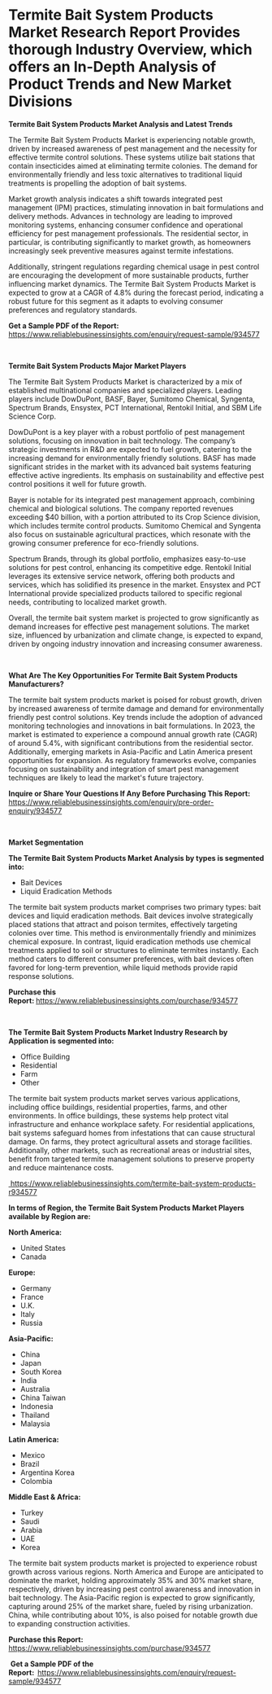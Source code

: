 <p><h1>Termite Bait System Products Market Research Report Provides thorough Industry Overview, which offers an In-Depth Analysis of Product Trends and New Market Divisions</h1></p><p><strong>Termite Bait System Products Market Analysis and Latest Trends</strong></p>
<p><p>The Termite Bait System Products Market is experiencing notable growth, driven by increased awareness of pest management and the necessity for effective termite control solutions. These systems utilize bait stations that contain insecticides aimed at eliminating termite colonies. The demand for environmentally friendly and less toxic alternatives to traditional liquid treatments is propelling the adoption of bait systems.</p><p>Market growth analysis indicates a shift towards integrated pest management (IPM) practices, stimulating innovation in bait formulations and delivery methods. Advances in technology are leading to improved monitoring systems, enhancing consumer confidence and operational efficiency for pest management professionals. The residential sector, in particular, is contributing significantly to market growth, as homeowners increasingly seek preventive measures against termite infestations.</p><p>Additionally, stringent regulations regarding chemical usage in pest control are encouraging the development of more sustainable products, further influencing market dynamics. The Termite Bait System Products Market is expected to grow at a CAGR of 4.8% during the forecast period, indicating a robust future for this segment as it adapts to evolving consumer preferences and regulatory standards.</p></p>
<p><strong>Get a Sample PDF of the Report:&nbsp;</strong> <a href="https://www.reliablebusinessinsights.com/enquiry/request-sample/934577?utm_campaign=2315&utm_medium=2&utm_source=Github&utm_content=ia&utm_term=18042025&utm_id=termite-bait-system-products">https://www.reliablebusinessinsights.com/enquiry/request-sample/934577</a></p>
<p>&nbsp;</p>
<p><strong>Termite Bait System Products Major Market Players</strong></p>
<p><p>The Termite Bait System Products Market is characterized by a mix of established multinational companies and specialized players. Leading players include DowDuPont, BASF, Bayer, Sumitomo Chemical, Syngenta, Spectrum Brands, Ensystex, PCT International, Rentokil Initial, and SBM Life Science Corp. </p><p>DowDuPont is a key player with a robust portfolio of pest management solutions, focusing on innovation in bait technology. The company’s strategic investments in R&D are expected to fuel growth, catering to the increasing demand for environmentally friendly solutions. BASF has made significant strides in the market with its advanced bait systems featuring effective active ingredients. Its emphasis on sustainability and effective pest control positions it well for future growth.</p><p>Bayer is notable for its integrated pest management approach, combining chemical and biological solutions. The company reported revenues exceeding $40 billion, with a portion attributed to its Crop Science division, which includes termite control products. Sumitomo Chemical and Syngenta also focus on sustainable agricultural practices, which resonate with the growing consumer preference for eco-friendly solutions.</p><p>Spectrum Brands, through its global portfolio, emphasizes easy-to-use solutions for pest control, enhancing its competitive edge. Rentokil Initial leverages its extensive service network, offering both products and services, which has solidified its presence in the market. Ensystex and PCT International provide specialized products tailored to specific regional needs, contributing to localized market growth.</p><p>Overall, the termite bait system market is projected to grow significantly as demand increases for effective pest management solutions. The market size, influenced by urbanization and climate change, is expected to expand, driven by ongoing industry innovation and increasing consumer awareness.</p></p>
<p>&nbsp;</p>
<p><strong>What Are The Key Opportunities For Termite Bait System Products Manufacturers?</strong></p>
<p><p>The termite bait system products market is poised for robust growth, driven by increased awareness of termite damage and demand for environmentally friendly pest control solutions. Key trends include the adoption of advanced monitoring technologies and innovations in bait formulations. In 2023, the market is estimated to experience a compound annual growth rate (CAGR) of around 5.4%, with significant contributions from the residential sector. Additionally, emerging markets in Asia-Pacific and Latin America present opportunities for expansion. As regulatory frameworks evolve, companies focusing on sustainability and integration of smart pest management techniques are likely to lead the market's future trajectory.</p></p>
<p><strong>Inquire or Share Your Questions If Any Before Purchasing This Report:</strong> <a href="https://www.reliablebusinessinsights.com/enquiry/pre-order-enquiry/934577?utm_campaign=2315&utm_medium=2&utm_source=Github&utm_content=ia&utm_term=18042025&utm_id=termite-bait-system-products">https://www.reliablebusinessinsights.com/enquiry/pre-order-enquiry/934577</a></p>
<p>&nbsp;</p>
<p><strong>Market Segmentation</strong></p>
<p><strong>The Termite Bait System Products Market Analysis by types is segmented into:</strong></p>
<p><ul><li>Bait Devices</li><li>Liquid Eradication Methods</li></ul></p>
<p><p>The termite bait system products market comprises two primary types: bait devices and liquid eradication methods. Bait devices involve strategically placed stations that attract and poison termites, effectively targeting colonies over time. This method is environmentally friendly and minimizes chemical exposure. In contrast, liquid eradication methods use chemical treatments applied to soil or structures to eliminate termites instantly. Each method caters to different consumer preferences, with bait devices often favored for long-term prevention, while liquid methods provide rapid response solutions.</p></p>
<p><strong>Purchase this Report:&nbsp;</strong><a href="https://www.reliablebusinessinsights.com/purchase/934577?utm_campaign=2315&utm_medium=2&utm_source=Github&utm_content=ia&utm_term=18042025&utm_id=termite-bait-system-products">https://www.reliablebusinessinsights.com/purchase/934577</a></p>
<p>&nbsp;</p>
<p><strong>The Termite Bait System Products Market Industry Research by Application is segmented into:</strong></p>
<p><ul><li>Office Building</li><li>Residential</li><li>Farm</li><li>Other</li></ul></p>
<p><p>The termite bait system products market serves various applications, including office buildings, residential properties, farms, and other environments. In office buildings, these systems help protect vital infrastructure and enhance workplace safety. For residential applications, bait systems safeguard homes from infestations that can cause structural damage. On farms, they protect agricultural assets and storage facilities. Additionally, other markets, such as recreational areas or industrial sites, benefit from targeted termite management solutions to preserve property and reduce maintenance costs.</p></p>
<p><a href="https://www.reliablebusinessinsights.com/termite-bait-system-products-r934577?utm_campaign=2315&utm_medium=2&utm_source=Github&utm_content=ia&utm_term=18042025&utm_id=termite-bait-system-products">&nbsp;https://www.reliablebusinessinsights.com/termite-bait-system-products-r934577</a></p>
<p><strong>In terms of Region, the Termite Bait System Products Market Players available by Region are:</strong></p>
<p>
    <p> <strong> North America: </strong>
        <ul>
            <li>United States</li>
            <li>Canada</li>
        </ul>
        </p> 
    <p> <strong> Europe: </strong>
        <ul>
            <li>Germany</li>
            <li>France</li>
            <li>U.K.</li>
            <li>Italy</li>
            <li>Russia</li>
        </ul>
        </p> 
    <p> <strong> Asia-Pacific: </strong>
        <ul>
            <li>China</li>
            <li>Japan</li>
            <li>South Korea</li>
            <li>India</li>
            <li>Australia</li>
            <li>China Taiwan</li>
            <li>Indonesia</li>
            <li>Thailand</li>
            <li>Malaysia</li>
        </ul>
        </p> 
    <p> <strong> Latin America: </strong>
        <ul>
            <li>Mexico</li>
            <li>Brazil</li>
            <li>Argentina Korea</li>
            <li>Colombia</li>
        </ul>
        </p> 
    <p> <strong> Middle East & Africa: </strong>
        <ul>
            <li>Turkey</li>
            <li>Saudi</li>
            <li>Arabia</li>
            <li>UAE</li>
            <li>Korea</li>
        </ul>
    </p>
    </p>
<p><p>The termite bait system products market is projected to experience robust growth across various regions. North America and Europe are anticipated to dominate the market, holding approximately 35% and 30% market share, respectively, driven by increasing pest control awareness and innovation in bait technology. The Asia-Pacific region is expected to grow significantly, capturing around 25% of the market share, fueled by rising urbanization. China, while contributing about 10%, is also poised for notable growth due to expanding construction activities.</p></p>
<p><strong>Purchase this Report: </strong><a href="https://www.reliablebusinessinsights.com/purchase/934577?utm_campaign=2315&utm_medium=2&utm_source=Github&utm_content=ia&utm_term=18042025&utm_id=termite-bait-system-products">https://www.reliablebusinessinsights.com/purchase/934577</a></p>
<p>&nbsp;<strong>Get a Sample PDF of the Report:&nbsp;&nbsp;</strong><a href="https://www.reliablebusinessinsights.com/enquiry/request-sample/934577?utm_campaign=2315&utm_medium=2&utm_source=Github&utm_content=ia&utm_term=18042025&utm_id=termite-bait-system-products">https://www.reliablebusinessinsights.com/enquiry/request-sample/934577</a></p>
<p><strong></strong></p>
<p><p></p><p></p><p></p></p>
